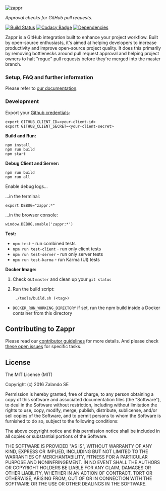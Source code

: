 ![zappr](https://cloud.githubusercontent.com/assets/1183636/12652806/eded78d0-c5ec-11e5-9736-0b2a75dfd8ab.png)

*Approval checks for GitHub pull requests.*

[![Build Status](https://travis-ci.org/zalando/zappr.svg?branch=master)](https://travis-ci.org/zalando/zappr)
[![Codacy Badge](https://api.codacy.com/project/badge/grade/a4ff87e159124b6d9fd991cc184d268e)](https://www.codacy.com/app/max-fellner/zappr)
[![Dependencies](https://david-dm.org/zalando/zappr.svg)](https://david-dm.org/zalando/zappr)

Zappr is a GitHub integration built to enhance your project workflow. Built by open-source enthusiasts,
it's aimed at helping developers to increase productivity and improve open-source project quality.
It does this primarily by removing bottlenecks around pull request approval and helping project owners to
halt "rogue" pull requests before they're merged into the master branch.

### Setup, FAQ and further information

Please refer to [our documentation](https://zappr.rtfd.org/).

### Development

Export your [Github credentials](https://github.com/settings/applications):

```
export GITHUB_CLIENT_ID=<your-client-id>
export GITHUB_CLIENT_SECRET=<your-client-secret>
```

**Build and Run:**

```
npm install
npm run build
npm start
```

**Debug Client and Server:**

```
npm run build
npm run all
```

Enable debug logs...

...in the terminal:

```
export DEBUG="zappr:*"
```

...in the browser console:

```
window.DEBUG.enable('zappr:*')
```

**Test:**

* `npm test` - run combined tests
* `npm run test-client` - run only client tests
* `npm run test-server` - run only server tests
* `npm run test-karma` - run Karma (UI) tests

**Docker Image:**

1. Check out `master` and clean up your `git status`
2. Run the build script:

        ./tools/build.sh (<tag>)

* `DOCKER_RUN_WORKING_DIRECTORY` if set, run the npm build inside a Docker container from this directory


## Contributing to Zappr
Please read our [contributor guidelines](https://github.com/zalando/zappr/blob/master/CONTRIBUTING.md) for more details.
And please check [these open issues](https://github.com/zalando/zappr/issues) for specific tasks.

## License

The MIT License (MIT)

Copyright (c) 2016 Zalando SE

Permission is hereby granted, free of charge, to any person obtaining a copy
of this software and associated documentation files (the "Software"), to deal
in the Software without restriction, including without limitation the rights
to use, copy, modify, merge, publish, distribute, sublicense, and/or sell
copies of the Software, and to permit persons to whom the Software is
furnished to do so, subject to the following conditions:

The above copyright notice and this permission notice shall be included in all
copies or substantial portions of the Software.

THE SOFTWARE IS PROVIDED "AS IS", WITHOUT WARRANTY OF ANY KIND, EXPRESS OR
IMPLIED, INCLUDING BUT NOT LIMITED TO THE WARRANTIES OF MERCHANTABILITY,
FITNESS FOR A PARTICULAR PURPOSE AND NONINFRINGEMENT. IN NO EVENT SHALL THE
AUTHORS OR COPYRIGHT HOLDERS BE LIABLE FOR ANY CLAIM, DAMAGES OR OTHER
LIABILITY, WHETHER IN AN ACTION OF CONTRACT, TORT OR OTHERWISE, ARISING FROM,
OUT OF OR IN CONNECTION WITH THE SOFTWARE OR THE USE OR OTHER DEALINGS IN THE
SOFTWARE.

